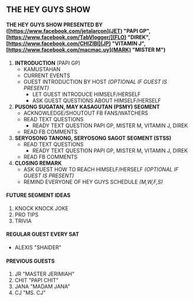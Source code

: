 ## THE HEY GUYS SHOW

#### THE HEY GUYS SHOW PRESENTED BY ([https://www.facebook.com/jetalarcon](JET) "PAPI GP", [https://www.facebook.com/TabVlogger/](FLO) "DIREK", [https://www.facebook.com/CHIZIBI](JP) "VITAMIN J", [https://www.facebook.com/macmac.uy](MARK) "MISTER M")

1. **INTRODUCTION** (PAPI GP)
    - KAMUSTAHAN
    - CURRENT EVENTS
    - GUEST INTRODUCTION BY HOST _(OPTIONAL IF GUEST IS PRESENT)_
        * LET GUEST INTRODUCE HIMSELF/HERSELF
        * ASK GUEST QUESTIONS ABOUT HIMSELF/HERSELF
2. **PUSONG SUGATAN, MAY KASAGUTAN (PSMY) SEGMENT**
    - ACKNOWLEDGE/SHOUTOUT FB FANS/WATCHERS 
    - READ TEXT QUESTIONS
        * READY TEXT QUESTION PAPI GP, MISTER M, VITAMIN J, DIREK
    - READ FB COMMENTS
3. **SERYOSONG TANONG, SERYOSONG SAGOT SEGMENT (STSS)**
    - READ TEXT QUESTIONS
        * READY TEXT QUESTION PAPI GP, MISTER M, VITAMIN J, DIREK
    - READ FB COMMENTS
4. **CLOSING REMARK**
    - ASK GUEST HOW TO REACH HIMSELF/HERSELF _(OPTIONAL IF GUEST IS PRESENT)_
    - REMIND EVERYONE OF HEY GUYS SCHEDULE _(M,W,F,S)_
  
#### FUTURE SEGMENT IDEAS
  1. KNOCK KNOCK JOKE
  2. PRO TIPS
  3. TRIVIA

#### REGULAR GUEST EVERY SAT
  * ALEXIS "SHAIDER"

#### PREVIOUS GUESTS
  1. JR "MASTER JERIMIAH"
  2. CHIT "PAPI CHIT"
  3. JANA "MADAM JANA"
  5. CJ "MS. CJ"
